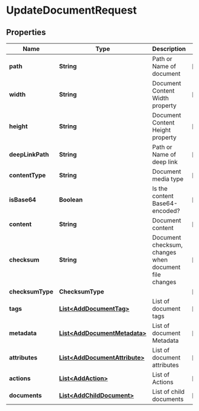 

# UpdateDocumentRequest


## Properties

| Name | Type | Description | Notes |
|------------ | ------------- | ------------- | -------------|
|**path** | **String** | Path or Name of document |  [optional] |
|**width** | **String** | Document Content Width property |  [optional] |
|**height** | **String** | Document Content Height property |  [optional] |
|**deepLinkPath** | **String** | Path or Name of deep link |  [optional] |
|**contentType** | **String** | Document media type |  [optional] |
|**isBase64** | **Boolean** | Is the content Base64-encoded? |  [optional] |
|**content** | **String** | Document content |  [optional] |
|**checksum** | **String** | Document checksum, changes when document file changes |  [optional] |
|**checksumType** | **ChecksumType** |  |  [optional] |
|**tags** | [**List&lt;AddDocumentTag&gt;**](AddDocumentTag.md) | List of document tags |  [optional] |
|**metadata** | [**List&lt;AddDocumentMetadata&gt;**](AddDocumentMetadata.md) | List of document Metadata |  [optional] |
|**attributes** | [**List&lt;AddDocumentAttribute&gt;**](AddDocumentAttribute.md) | List of document attributes |  [optional] |
|**actions** | [**List&lt;AddAction&gt;**](AddAction.md) | List of Actions |  [optional] |
|**documents** | [**List&lt;AddChildDocument&gt;**](AddChildDocument.md) | List of child documents |  [optional] |



